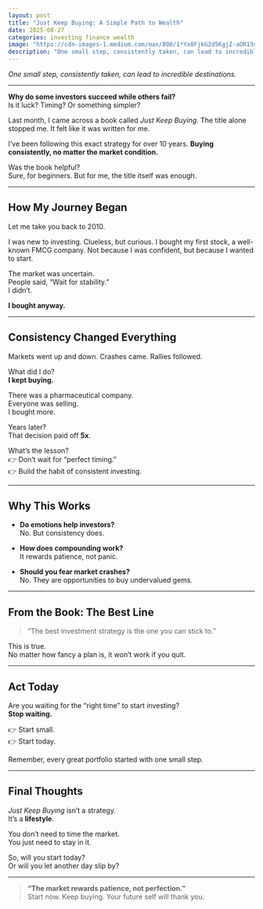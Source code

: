 ```yaml
---
layout: post
title: "Just Keep Buying: A Simple Path to Wealth"
date: 2025-08-27
categories: investing finance wealth
image: "https://cdn-images-1.medium.com/max/800/1*Yx8FjkG2d5KgjZ-aDR13uA.png"
description: "One small step, consistently taken, can lead to incredible destinations."
---
```



*One small step, consistently taken, can lead to incredible destinations.*

---

**Why do some investors succeed while others fail?**  
Is it luck? Timing? Or something simpler?

Last month, I came across a book called *Just Keep Buying*. The title alone stopped me. It felt like it was written for me.

I’ve been following this exact strategy for over 10 years. **Buying consistently, no matter the market condition.**

Was the book helpful?  
Sure, for beginners. But for me, the title itself was enough.

---

## How My Journey Began

Let me take you back to 2010.

I was new to investing. Clueless, but curious. I bought my first stock, a well-known FMCG company. Not because I was confident, but because I wanted to start.

The market was uncertain.  
People said, “Wait for stability.”  
I didn’t.

**I bought anyway.**

---

## Consistency Changed Everything

Markets went up and down. Crashes came. Rallies followed.

What did I do?  
**I kept buying.**

There was a pharmaceutical company.  
Everyone was selling.  
I bought more.

Years later?  
That decision paid off **5x**.

What’s the lesson?  
👉 Don’t wait for “perfect timing.”  
👉 Build the habit of consistent investing.

---

## Why This Works

- **Do emotions help investors?**  
  No. But consistency does.

- **How does compounding work?**  
  It rewards patience, not panic.

- **Should you fear market crashes?**  
  No. They are opportunities to buy undervalued gems.

---

## From the Book: The Best Line

> “The best investment strategy is the one you can stick to.”

This is true.  
No matter how fancy a plan is, it won’t work if you quit.

---

## Act Today

Are you waiting for the “right time” to start investing?  
**Stop waiting.**

👉 Start small.  
👉 Start today.

Remember, every great portfolio started with one small step.

---

## Final Thoughts

*Just Keep Buying* isn’t a strategy.  
It’s a **lifestyle**.

You don’t need to time the market.  
You just need to stay in it.

So, will you start today?  
Or will you let another day slip by?

---

> **“The market rewards patience, not perfection.”**  
> Start now. Keep buying. Your future self will thank you.
